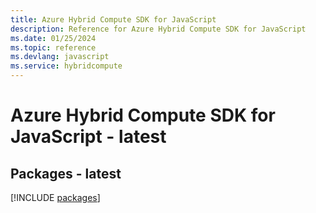 ```yaml
---
title: Azure Hybrid Compute SDK for JavaScript
description: Reference for Azure Hybrid Compute SDK for JavaScript
ms.date: 01/25/2024
ms.topic: reference
ms.devlang: javascript
ms.service: hybridcompute
---
```

# Azure Hybrid Compute SDK for JavaScript - latest
## Packages - latest
[!INCLUDE [packages](hybrid-compute-index.md)]